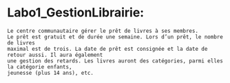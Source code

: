 # Labo1_GestionLibrairie:

    Le centre communautaire gérer le prêt de livres à ses membres. 
    Le prêt est gratuit et de durée une semaine. Lors d’un prêt, le nombre de livres 
    maximal est de trois. La date de prêt est consignée et la date de retour aussi. Il aura également
    une gestion des retards. Les livres auront des catégories, parmi elles la catégorie enfants, 
    jeunesse (plus 14 ans), etc.
